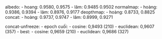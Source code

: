 albedo:
    - hoang: 0.9580, 0.9575
    - lâm: 0.9485 0.9502
normalmap:
    - hoàng: 0.9386, 0.9394
    - lâm: 0.8976, 0.9177
deopthmap:
    - hoàng: 0.8733, 0.8825
concat:
    - hoàng: 0.9737, 0.9747
    - lâm: 0.8999, 0.9271

concat-unfreeze:
    - epoch cuối:
        - cosine: 0,9493 (210)
        - euclidean: 0,9607 (357)
    - best:
        - cosine: 0,9659 (210)
        - euclidean: 0,9686 (327)